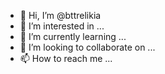 - 👋 Hi, I’m @bttrelikia
- 👀 I’m interested in ...
- 🌱 I’m currently learning ...
- 💞️ I’m looking to collaborate on ...
- 📫 How to reach me ...

<!---
bttrelikia/bttrelikia is a ✨ special ✨ repository because its `README.md` (this file) appears on your GitHub profile.
You can click the Preview link to take a look at your changes.
--->
